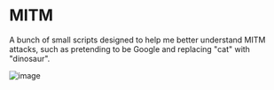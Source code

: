 # MITM
A bunch of small scripts designed to help me better understand MITM attacks, such as pretending to be Google and replacing "cat" with "dinosaur".

![image](https://github.com/Marilyth/MITM/assets/19623152/d9c0dea6-e655-46c6-8f41-a0a721bb2368)
